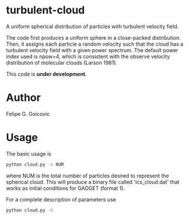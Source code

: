 # turbulent-cloud
A uniform spherical distribution of particles with turbulent velocity field.

The code first produces a uniform sphere in a close-packed distribution. Then, it
assigns each particle a random velocity such that the cloud has a turbulent velocity
field with a given power spectrum. The default power index used is npow=4, which is
consistent with the observe velocity distribution of molecular clouds (Larson 1981).

This code is **under development**.

# Author
Felipe G. Goicovic

# Usage

The basic usage is
```bash
python cloud.py -n NUM
```
where NUM is the total number of particles desired to represent the spherical cloud.
This will produce a binary file called 'ics_cloud.dat' that works as initial
conditions for GADGET (format 1).

For a complete description of parameters use
```bash
python cloud.py -h
```


